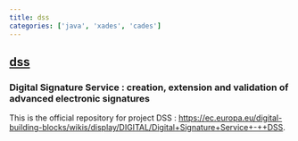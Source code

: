 ```yaml
---
title: dss
categories: ['java', 'xades', 'cades']
---
```

## [dss](https://github.com/esig/dss)

### Digital Signature Service : creation, extension and validation of advanced electronic signatures


This is the official repository for project DSS : https://ec.europa.eu/digital-building-blocks/wikis/display/DIGITAL/Digital+Signature+Service+-++DSS. 
